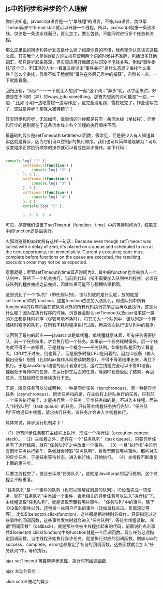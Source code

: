
##  js中的同步和异步的个人理解


你应该知道，javascript语言是一门“单线程”的语言，不像java语言，类继承Thread再来个thread.start就可以开辟一个线程，所以，javascript就像一条流水线，仅仅是一条流水线而已，要么加工，要么包装，不能同时进行多个任务和流程。

那么这里说的同步和异步到底是什么呢？如果你真的不懂，我希望你认真读完这篇文章。其实我个人觉得js官方的文档在使用两个词的时候并不准确，包括很多其他词汇，都只是听起来高深，但实际应用好像跟这些词没半毛钱关系。例如“事件委托”这个词，不知道的人乍一看谁又能说出“事件委托”是什么意思？委托什么事件？怎么个委托，我看不如干脆就叫“事件在外层元素中的捕获”，虽然长一点，一下就能看懂。

回归正轨，“同步”——一下就让人想到“一起”这个词；“异步”呢，从字面来讲，好像是在不同的（异）的ways上do something，那首先想到的词可能是“一边...一边...”,比如‘小明一边吃雪糕一边写作业’，这完全没毛病，雪糕吃完了，作业也写完了，这就是异步？那就大错特错了！

其实同步和异步，无论如何，做事情的时候都是只有一条流水线（单线程），同步和异步的差别就在于这条流水线上各个流程的执行顺序不同。

最基础的异步是setTimeout和setInterval函数，很常见，但是很少人有人知道其实这就是异步，因为它们可以控制js的执行顺序。我们也可以简单地理解为：可以改变程序正常执行顺序的操作就可以看成是异步操作。如下代码：

```javascript

console.log( "1" );
        setTimeout(function() {
            console.log( "2" )
        }, 0 );
        setTimeout(function() {
            console.log( "3" )
        }, 0 );
        setTimeout(function() {
            console.log( "4" )
        }, 0 );
        console.log( "5" );
		
		1  5  2  3  4
```

可见，尽管我们设置了setTimeout（function，time）中的等待时间为0，结果其中的function还是后执行。

火狐浏览器的api文档有这样一句话：Because even though setTimeout was called with a delay of zero, it's placed on a queue and scheduled to run at the next opportunity, not immediately. Currently executing code must complete before functions on the queue are executed, the resulting execution order may not be as expected.

意思就是：尽管setTimeout的time延迟时间为0，其中的function也会被放入一个队列中，等待下一个机会执行，当前的代码（指不需要加入队列中的程序）必须在该队列的程序完成之前完成，因此结果可能不与预期结果相同。

这里说到了一个“队列”（即任务队列），该队列放的是什么呢，放的就是setTimeout中的function，这些function依次加入该队列，即该队列中所有function中的程序将会在该队列以外的所有代码执行完毕之后再以此执行，这是为什么呢？因为在执行程序的时候，浏览器会默认setTimeout以及ajax请求这一类的方法都是耗时程序（尽管可能不耗时），将其加入一个队列中，该队列是一个存储耗时程序的队列，在所有不耗时程序执行过后，再来依次执行该队列中的程序。

又回到了最初的起点——javascript是单线程。单线程就意味着，所有任务需要排队，前一个任务结束，才会执行后一个任务。如果前一个任务耗时很长，后一个任务就不得不一直等着。于是就有一个概念——任务队列。如果排队是因为计算量大，CPU忙不过来，倒也算了，但是很多时候CPU是闲着的，因为IO设备（输入输出设备）很慢（比如Ajax操作从网络读取数据），不得不等着结果出来，再往下执行。于是JavaScript语言的设计者意识到，这时主线程完全可以不管IO设备，挂起处于等待中的任务，先运行排在后面的任务。等到IO设备返回了结果，再回过头，把挂起的任务继续执行下去。

于是，所有任务可以分成两种，一种是同步任务（synchronous），另一种是异步任务（asynchronous）。同步任务指的是，在主线程上排队执行的任务，只有前一个任务执行完毕，才能执行后一个任务；异步任务指的是，不进入主线程、而进入"任务队列"（task queue）的任务，只有等主线程任务执行完毕，"任务队列"开始通知主线程，请求执行任务，该任务才会进入主线程执行。

具体来说，异步运行机制如下：

（1）所有同步任务都在主线程上执行，形成一个执行栈（execution context stack）。
（2）主线程之外，还存在一个"任务队列"（task queue）。只要异步任务有了运行结果，就在"任务队列"之中放置一个事件。
（3）一旦"执行栈"中的所有同步任务执行完毕，系统就会读取"任务队列"，看看里面有哪些事件。那些对应的异步任务，于是结束等待状态，进入执行栈，开始执行。
（4）主线程不断重复上面的第三步。



只要主线程空了，就会去读取"任务队列"，这就是JavaScript的运行机制。这个过程会不断重复。  

"任务队列"是一个事件的队列（也可以理解成消息的队列），IO设备完成一项任务，就在"任务队列"中添加一个事件，表示相关的异步任务可以进入"执行栈"了。主线程读取"任务队列"，就是读取里面有哪些事件。
"任务队列"中的事件，除了IO设备的事件以外，还包括一些用户产生的事件（比如鼠标点击、页面滚动等等），比如$(selectot).click(function)，这些都是相对耗时的操作。只要指定过这些事件的回调函数，这些事件发生时就会进入"任务队列"，等待主线程读取。
所谓"回调函数"（callback），就是那些会被主线程挂起来的代码，前面说的点击事件$(selectot).click(function)中的function就是一个回调函数。异步任务必须指定回调函数，当主线程开始执行异步任务，就是执行对应的回调函数。例如ajax的success，complete，error也都指定了各自的回调函数，这些函数就会加入“任务队列”中，等待执行。


ajax setTimeout 等自带异步属性，执行时有回调函数

ajax  主动的异步

click scroll 被动的异步



